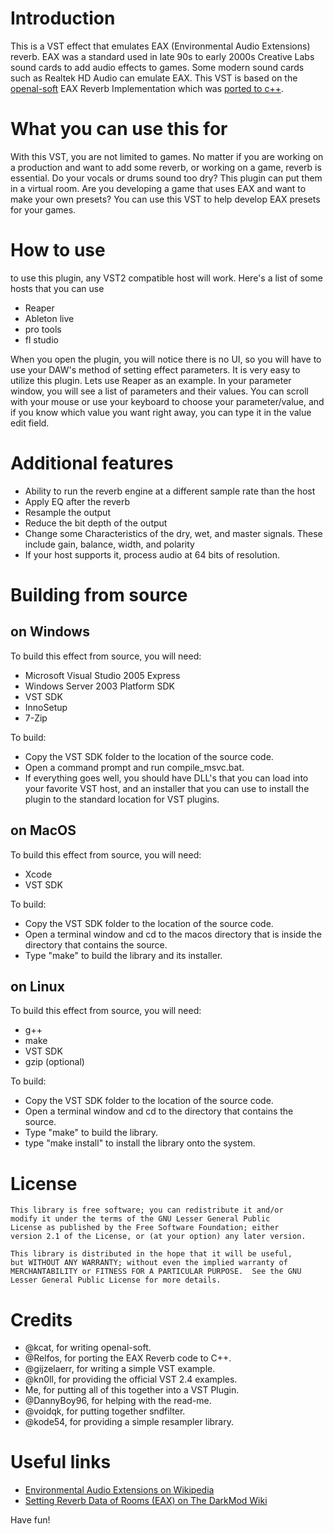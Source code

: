 # Introduction
This is a VST effect that emulates EAX (Environmental Audio Extensions) reverb. EAX was a standard used in late 90s to early 2000s Creative Labs sound cards to add audio effects to games. Some modern sound cards such as Realtek HD Audio can emulate EAX. This VST is based on the [openal-soft](https://github.com/kcat/openal-soft) EAX Reverb Implementation which was [ported to c++](https://github.com/Relfos/EAXReverb).

# What you can use this for
With this VST, you are not limited to games. No matter if you are working on a production and want to add some reverb, or working on a game, reverb is essential. Do your vocals or drums sound too dry? This plugin can put them in a virtual room. Are you developing a game that uses EAX and want to make your own presets? You can use this VST to help develop EAX presets for your games.

# How to use
to use this plugin, any VST2 compatible host will work. Here's a list of some hosts that you can use

* Reaper
* Ableton live
* pro tools
* fl studio

When you open the plugin, you will notice there is no UI, so you will have to use your DAW's method of setting effect parameters.
It is very easy to utilize this plugin. Lets use Reaper as an example.
In your parameter window, you will see a list of parameters and their values. You can scroll with your mouse or use your keyboard to choose your parameter/value, and if you know which value you want right away, you can type it in the value edit field.

# Additional features
* Ability to run the reverb engine at a different sample rate than the host
* Apply EQ after the reverb
* Resample the output
* Reduce the bit depth of the output
* Change some Characteristics of the dry, wet, and master signals. These include gain, balance, width, and polarity
* If your host supports it, process audio at 64 bits of resolution.

# Building from source

## on Windows
To build this effect from source, you will need:

* Microsoft Visual Studio 2005 Express
* Windows Server 2003 Platform SDK
* VST SDK
* InnoSetup
* 7-Zip

To build:

* Copy the VST SDK folder to the location of the source code.
* Open a command prompt and run compile_msvc.bat.
* If everything goes well, you should have DLL's that you can load into your favorite VST host, and an installer that you can use to install the plugin to the standard location for VST plugins.

## on MacOS
To build this effect from source, you will need:

* Xcode
* VST SDK

To build:

* Copy the VST SDK folder to the location of the source code.
* Open a terminal window and cd to the macos directory that is inside the directory that contains the source.
* Type "make" to build the library and its installer.

## on Linux
To build this effect from source, you will need:

* g++
* make
* VST SDK
* gzip (optional)

To build:

* Copy the VST SDK folder to the location of the source code.
* Open a terminal window and cd to the directory that contains the source.
* Type "make" to build the library.
* type "make install" to install the library onto the system.

# License
    This library is free software; you can redistribute it and/or
    modify it under the terms of the GNU Lesser General Public
    License as published by the Free Software Foundation; either
    version 2.1 of the License, or (at your option) any later version.

    This library is distributed in the hope that it will be useful,
    but WITHOUT ANY WARRANTY; without even the implied warranty of
    MERCHANTABILITY or FITNESS FOR A PARTICULAR PURPOSE.  See the GNU
    Lesser General Public License for more details.

# Credits
* @kcat, for writing openal-soft.
* @Relfos, for porting the EAX Reverb code to C++.
* @gijzelaerr, for writing a simple VST example.
* @kn0ll, for providing the official VST 2.4 examples.
* Me, for putting all of this together into a VST Plugin.
* @DannyBoy96, for helping with the read-me.
* @voidqk, for putting together sndfilter.
* @kode54, for providing a simple resampler library.

# Useful links
* [Environmental Audio Extensions on Wikipedia](https://en.wikipedia.org/wiki/Environmental_Audio_Extensions)
* [Setting Reverb Data of Rooms (EAX) on The DarkMod Wiki](http://wiki.thedarkmod.com/index.php?title=Setting_Reverb_Data_of_Rooms_(EAX))

Have fun!
